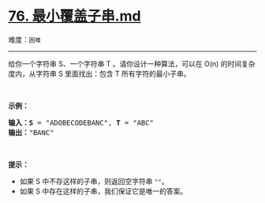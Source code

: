 # [76. 最小覆盖子串.md](https://leetcode-cn.com/problems/minimum-window-substring)

难度：`困难`

---

<p>给你一个字符串 S、一个字符串 T 。请你设计一种算法，可以在 O(n) 的时间复杂度内，从字符串 S 里面找出：包含 T 所有字符的最小子串。</p>

<p>&nbsp;</p>

<p><strong>示例：</strong></p>

<pre><strong>输入：S</strong> = &quot;ADOBECODEBANC&quot;, <strong>T</strong> = &quot;ABC&quot;
<strong>输出：</strong>&quot;BANC&quot;</pre>

<p>&nbsp;</p>

<p><strong>提示：</strong></p>

<ul>
	<li>如果 S 中不存这样的子串，则返回空字符串 <code>&quot;&quot;</code>。</li>
	<li>如果 S 中存在这样的子串，我们保证它是唯一的答案。</li>
</ul>
